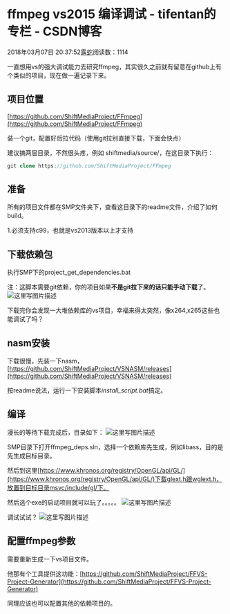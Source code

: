 # ffmpeg vs2015 编译调试 - tifentan的专栏 - CSDN博客





2018年03月07日 20:37:52[露蛇](https://me.csdn.net/tifentan)阅读数：1114








一直想用vs的强大调试能力去研究ffmpeg，其实很久之前就有留意在github上有个类似的项目，现在做一遍记录下来。

## 项目位置

[https://github.com/ShiftMediaProject/FFmpeg](https://github.com/ShiftMediaProject/FFmpeg)

装一个git，配置好后拉代码（使用git拉别直接下载，下面会快点） 

建议搞两层目录，不然很头疼，例如 shiftmedia/source/，在这目录下执行：
```php
git clone https://github.com/ShiftMediaProject/FFmpeg
```

## 准备

所有的项目文件都在SMP文件夹下，查看这目录下的readme文件，介绍了如何build。 

1.必须支持c99，也就是vs2013版本以上才支持

## 下载依赖包

执行SMP下的project_get_dependencies.bat 

注：这脚本需要git依赖，你的项目如果**不是git拉下来的话只能手动下载**了。 
![这里写图片描述](https://img-blog.csdn.net/20180307165654862?watermark/2/text/aHR0cDovL2Jsb2cuY3Nkbi5uZXQvdGlmZW50YW4=/font/5a6L5L2T/fontsize/400/fill/I0JBQkFCMA==/dissolve/70)

下载完你会发现一大堆依赖库的vs项目，幸福来得太突然，像x264,x265这些也能调试了吗？
## nasm安装

下载很慢，先装一下nasm，[https://github.com/ShiftMediaProject/VSNASM/releases](https://github.com/ShiftMediaProject/VSNASM/releases)

按readme说法，运行一下安装脚本*install_script.bat*搞定。

## 编译

漫长的等待下载完成后，目录如下： 
![这里写图片描述](https://img-blog.csdn.net/20180307203453741?watermark/2/text/aHR0cDovL2Jsb2cuY3Nkbi5uZXQvdGlmZW50YW4=/font/5a6L5L2T/fontsize/400/fill/I0JBQkFCMA==/dissolve/70)

SMP目录下打开ffmpeg_deps.sln，选择一个依赖库先生成，例如libass，目的是先生成目标目录。 

然后到这里[https://www.khronos.org/registry/OpenGL/api/GL/](https://www.khronos.org/registry/OpenGL/api/GL/)下载glext.h跟wglext.h，放置到目标目录msvc/include/gl/下。 

然后选个exe的启动项目就可以玩了。。。。。 
![这里写图片描述](https://img-blog.csdn.net/20180307203627278?watermark/2/text/aHR0cDovL2Jsb2cuY3Nkbi5uZXQvdGlmZW50YW4=/font/5a6L5L2T/fontsize/400/fill/I0JBQkFCMA==/dissolve/70)

调试试试？ 
![这里写图片描述](https://img-blog.csdn.net/20180307204728420?watermark/2/text/aHR0cDovL2Jsb2cuY3Nkbi5uZXQvdGlmZW50YW4=/font/5a6L5L2T/fontsize/400/fill/I0JBQkFCMA==/dissolve/70)
## 配置ffmpeg参数

需要重新生成一下vs项目文件。 

他那有个工具提供这功能：[https://github.com/ShiftMediaProject/FFVS-Project-Generator](https://github.com/ShiftMediaProject/FFVS-Project-Generator)

同理应该也可以配置其他的依赖项目的。






